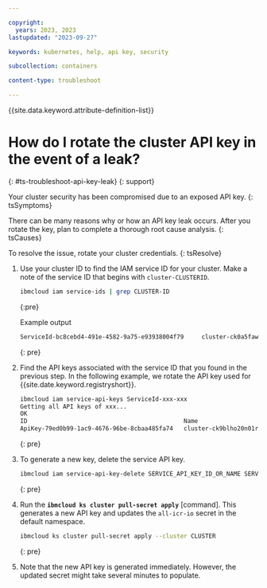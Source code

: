 ```yaml
---

copyright: 
  years: 2023, 2023
lastupdated: "2023-09-27"

keywords: kubernetes, help, api key, security

subcollection: containers

content-type: troubleshoot

---
```


{{site.data.keyword.attribute-definition-list}}


# How do I rotate the cluster API key in the event of a leak?
{: #ts-troubleshoot-api-key-leak}
{: support}

Your cluster security has been compromised due to an exposed API key.
{: tsSymptoms}

There can be many reasons why or how an API key leak occurs. After you rotate the key, plan to complete a thorough root cause analysis.
{: tsCauses}

To resolve the issue, rotate your cluster credentials.
{: tsResolve}

1. Use your cluster ID to find the IAM service ID for your cluster. Make a note of the service ID that begins with `cluster-CLUSTERID`.

    ```sh
    ibmcloud iam service-ids | grep CLUSTER-ID
    ```
    {:pre}

    Example output
    ```sh
    ServiceId-bc8cebd4-491e-4582-9a75-e93938004f79     cluster-ck0a5faw0bm3lnln95lg   ... ...
    ```
    {: pre}

1. Find the API keys associated with the service ID that you found in the previous step. In the following example, we rotate the API key used for {{site.date.keyword.registryshort}}.
    ```sh
    ibmcloud iam service-api-keys ServiceId-xxx-xxx
    Getting all API keys of xxx...
    OK
    ID                                            Name                           Description                                                          Created At              Last Updated            Locked
    ApiKey-79ed0b99-1ac9-4676-96be-8cbaa485fa74   cluster-ck9blho20n01rtorhqhg   API key created for cluster access to IBM Cloud Container Registry   2023-09-26T11:04+0000   2023-09-26T11:04+0000   false
    ```
    {: pre}

1. To generate a new key, delete the service API key.
    ```sh
    ibmcloud iam service-api-key-delete SERVICE_API_KEY_ID_OR_NAME SERVICE_ID_OR_NAME
    ```
    {: pre}

1. Run the **`ibmcloud ks cluster pull-secret apply`** [command]. This generates a new API key and updates the `all-icr-io` secret in the default namespace.
    ```sh
    ibmcloud ks cluster pull-secret apply --cluster CLUSTER
    ```
    {: pre}

1. Note that the new API key is generated immediately. However, the updated secret might take several minutes to populate.





